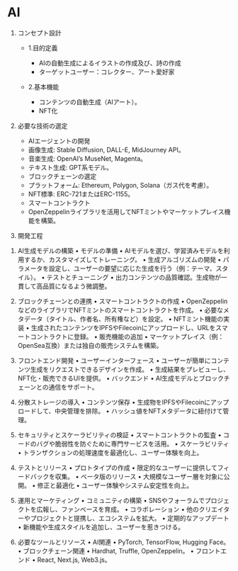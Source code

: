 # AI

1. コンセプト設計
   	- 1.目的定義
		- AIの自動生成によるイラストの作成及び、詩の作成
		- ターゲットユーザー：コレクター、アート愛好家
 
   	- 2.基本機能
		- コンテンツの自動生成（AIアート）。
		- NFT化
2. 必要な技術の選定
	- AIエージェントの開発
	- 画像生成: Stable Diffusion, DALL-E, MidJourney API。
	- 音楽生成: OpenAI’s MuseNet, Magenta。
	- テキスト生成: GPT系モデル。
	- ブロックチェーンの選定
	- プラットフォーム: Ethereum, Polygon, Solana（ガス代を考慮）。
	- NFT標準: ERC-721またはERC-1155。
	- スマートコントラクト
	- OpenZeppelinライブラリを活用してNFTミントやマーケットプレイス機能を構築。

4. 開発工程

1) AI生成モデルの構築
	•	モデルの準備
	•	AIモデルを選び、学習済みモデルを利用するか、カスタマイズしてトレーニング。
	•	生成アルゴリズムの開発
	•	パラメータを設定し、ユーザーの要望に応じた生成を行う（例：テーマ、スタイル）。
	•	テストとチューニング
	•	出力コンテンツの品質確認。生成物が一貫して高品質になるよう微調整。

2) ブロックチェーンとの連携
	•	スマートコントラクトの作成
	•	OpenZeppelinなどのライブラリでNFTミントのスマートコントラクトを作成。
	•	必要なメタデータ（タイトル、作者名、所有権など）を設定。
	•	NFTミント機能の実装
	•	生成されたコンテンツをIPFSやFilecoinにアップロードし、URLをスマートコントラクトに登録。
	•	販売機能の追加
	•	マーケットプレイス（例：OpenSea互換）または独自の販売システムを構築。

3) フロントエンド開発
	•	ユーザーインターフェース
	•	ユーザーが簡単にコンテンツ生成をリクエストできるデザインを作成。
	•	生成結果をプレビューし、NFT化・販売できるUIを提供。
	•	バックエンド
	•	AI生成モデルとブロックチェーンとの通信をサポート。

4) 分散ストレージの導入
	•	コンテンツ保存
	•	生成物をIPFSやFilecoinにアップロードして、中央管理を排除。
	•	ハッシュ値をNFTメタデータに紐付けて管理。

5) セキュリティとスケーラビリティの検証
	•	スマートコントラクトの監査
	•	コードのバグや脆弱性を防ぐために専門サービスを活用。
	•	スケーラビリティ
	•	トランザクションの処理速度を最適化し、ユーザー体験を向上。

4. テストとリリース
	•	プロトタイプの作成
	•	限定的なユーザーに提供してフィードバックを収集。
	•	ベータ版のリリース
	•	大規模なユーザー層を対象に公開。
	•	修正と最適化
	•	ユーザー体験やシステム安定性を向上。

5. 運用とマーケティング
	•	コミュニティの構築
	•	SNSやフォーラムでプロジェクトを広報し、ファンベースを育成。
	•	コラボレーション
	•	他のクリエイターやプロジェクトと提携し、エコシステムを拡大。
	•	定期的なアップデート
	•	新機能や生成スタイルを追加し、ユーザーを惹きつける。

6. 必要なツールとリソース
	•	AI関連
	•	PyTorch, TensorFlow, Hugging Face。
	•	ブロックチェーン関連
	•	Hardhat, Truffle, OpenZeppelin。
	•	フロントエンド
	•	React, Next.js, Web3.js。

